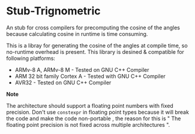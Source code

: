# Stub-Trignometric
An stub for cross compilers for precomputing the cosine of the angles because calculating cosine in runtime is time consuming.

This is a libray for generating the cosine of the angles at compile time, so no-runtime overhead is present. This library is desined & compatible for following platforms:

* ARMv-8 A, ARMv-8 M - Tested on GNU C++ Compiler
* ARM 32 bit family Cortex A - Tested with GNU C++ Compiler
* AVR32 - Tested on GNU C++ Compiler

**Note**

The architecture should support a floating point numbers with fixed precision. Don't use ```constexpr``` in floating point types  because it will break the code and make the code non-portable , the reason for this is " The floating point precision is not fixed  across multiple architectures ".
